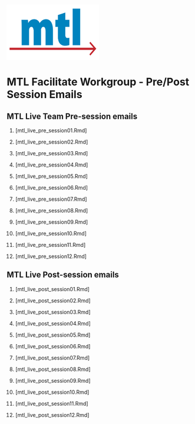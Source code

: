<img src = "https://github.com/lzim/teampsd/blob/master/resources/logos/mtl_sq_sm.png"
     height = "150" width = "250">  

# MTL Facilitate Workgroup - Pre/Post Session Emails

## MTL Live Team Pre-session emails

01. [mtl_live_pre_session01.Rmd]


02. [mtl_live_pre_session02.Rmd]


03. [mtl_live_pre_session03.Rmd]


04. [mtl_live_pre_session04.Rmd]


05. [mtl_live_pre_session05.Rmd]


06. [mtl_live_pre_session06.Rmd]


07. [mtl_live_pre_session07.Rmd]


08. [mtl_live_pre_session08.Rmd]


09. [mtl_live_pre_session09.Rmd]


10. [mtl_live_pre_session10.Rmd]


11. [mtl_live_pre_session11.Rmd]


12. [mtl_live_pre_session12.Rmd]



## MTL Live Post-session emails

01. [mtl_live_post_session01.Rmd]


02. [mtl_live_post_session02.Rmd]


03. [mtl_live_post_session03.Rmd]


04. [mtl_live_post_session04.Rmd]


05. [mtl_live_post_session05.Rmd]


06. [mtl_live_post_session06.Rmd]


07. [mtl_live_post_session07.Rmd]


08. [mtl_live_post_session08.Rmd]


09. [mtl_live_post_session09.Rmd]


10. [mtl_live_post_session10.Rmd]


11. [mtl_live_post_session11.Rmd]


12. [mtl_live_post_session12.Rmd]

